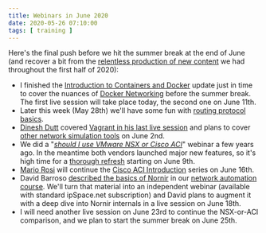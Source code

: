 ```yaml
---
title: Webinars in June 2020
date: 2020-05-26 07:10:00
tags: [ training ]
---
```

Here's the final push before we hit the summer break at the end of June (and recover a bit from the [relentless production of new content](https://www.ipspace.net/Webinars/#Recent_webinars) we had throughout the first half of 2020):

* I finished the [Introduction to Containers and Docker](https://www.ipspace.net/Docker101) update just in time to cover the nuances of [Docker Networking](https://www.ipspace.net/Docker_Networking_Deep_Dive) before the summer break. The first live session will take place today, the second one on June 11th.
* Later this week (May 28th) we'll have some fun with [routing protocol basics](https://www.ipspace.net/How_Networks_Really_Work).
* [Dinesh Dutt](https://www.ipspace.net/Author:Dinesh_Dutt) covered [Vagrant in his last live session](https://my.ipspace.net/bin/list?id=NetTools#SIMULATE) and plans to cover [other network simulation tools](https://www.ipspace.net/NetTools) on June 2nd.
* We did a "_[should I use VMware NSX or Cisco ACI](https://www.ipspace.net/VMware_NSX,_Cisco_ACI_or_Standard-Based_EVPN)_" webinar a few years ago. In the meantime both vendors launched major new features, so it's high time for a [thorough refresh](https://www.ipspace.net/VMware_NSX,_Cisco_ACI_or_Standard-Based_EVPN) starting on June 9th.
* [Mario Rosi](https://www.ipspace.net/Author:Mario_Rosi) will continue the [Cisco ACI Introduction](https://www.ipspace.net/Cisco_ACI_Introduction) series on June 16th.
* David Barroso [described the basics of Nornir](https://www.ipspace.net/Building_Network_Automation_Solutions#DB18) in our [network automation course](https://www.ipspace.net/Building_Network_Automation_Solutions). We'll turn that material into an independent webinar (available with standard ipSpace.net subscription) and David plans to augment it with a deep dive into Nornir internals in a live session on June 18th.
* I will need another live session on June 23rd to continue the NSX-or-ACI comparison, and we plan to start the summer break on June 25th.
